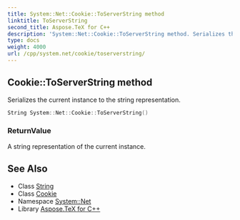 ```yaml
---
title: System::Net::Cookie::ToServerString method
linktitle: ToServerString
second_title: Aspose.TeX for C++
description: 'System::Net::Cookie::ToServerString method. Serializes the current instance to the string representation in C++.'
type: docs
weight: 4000
url: /cpp/system.net/cookie/toserverstring/
---
```

## Cookie::ToServerString method


Serializes the current instance to the string representation.

```cpp
String System::Net::Cookie::ToServerString()
```


### ReturnValue

A string representation of the current instance.

## See Also

* Class [String](../../../system/string/)
* Class [Cookie](../)
* Namespace [System::Net](../../)
* Library [Aspose.TeX for C++](../../../)
